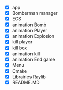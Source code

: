 - [x] app
- [x] Bomberman manager 
- [x] ECS
- [x] animation Bomb
- [x] animation Player
- [x] animation Explosion
- [x] kill player
- [x] kill box 
- [x] animation kill
- [x] animation End game
- [x] Menu
- [x] Cmake
- [x] Librairies Raylib
- [x] README.MD